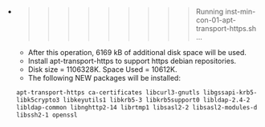 * >>>>>>>>> Running inst-min-con-01-apt-transport-https.sh ...
  * After this operation, 6169 kB of additional disk space will be used.
  * Install apt-transport-https to support https debian repositories.
  * Disk size = 1106328K. Space Used = 10612K.
  * The following NEW packages will be installed:
  ```bash
  apt-transport-https ca-certificates libcurl3-gnutls libgssapi-krb5-2
  libk5crypto3 libkeyutils1 libkrb5-3 libkrb5support0 libldap-2.4-2
  libldap-common libnghttp2-14 librtmp1 libsasl2-2 libsasl2-modules-db
  libssh2-1 openssl
  ```

